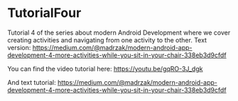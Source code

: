 # TutorialFour
Tutorial 4 of the series about modern Android Development where we cover creating activities and navigating from one activity to the other.  Text version: https://medium.com/@madrzak/modern-android-app-development-4-more-activities-while-you-sit-in-your-chair-338eb3d9cfdf

You can find the video tutorial here: 
https://youtu.be/gqRO-3J_dgk

And text tutorial: 
https://medium.com/@madrzak/modern-android-app-development-4-more-activities-while-you-sit-in-your-chair-338eb3d9cfdf
